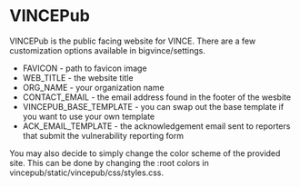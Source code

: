 VINCEPub
===========

VINCEPub is the public facing website for VINCE. There are a few customization options available in bigvince/settings.

* FAVICON - path to favicon image
* WEB_TITLE - the website title
* ORG_NAME - your organization name
* CONTACT_EMAIL - the email address found in the footer of the wesbite
* VINCEPUB_BASE_TEMPLATE - you can swap out the base template if you want to use your own template
* ACK_EMAIL_TEMPLATE - the acknowledgement email sent to reporters that submit the vulnerability reporting form

You may also decide to simply change the color scheme of the provided site.  This can be done by changing the :root colors in vincepub/static/vincepub/css/styles.css.



